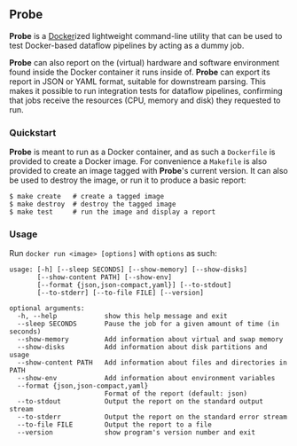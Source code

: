 ## Probe

**Probe** is a [Docker](https://www.docker.com/)ized lightweight command-line utility that can be used to test Docker-based dataflow pipelines by acting as a dummy job.

**Probe** can also report on the (virtual) hardware and software environment found inside the Docker container it runs inside of. **Probe** can export its report in JSON or YAML format, suitable for downstream parsing. This makes it possible to run integration tests for dataflow pipelines, confirming that jobs receive the resources (CPU, memory and disk) they requested to run.

### Quickstart

**Probe** is meant to run as a Docker container, and as such a `Dockerfile` is provided to create a Docker image. For convenience a `Makefile` is also provided to create an image tagged with **Probe**'s current version. It can also be used to destroy the image, or run it to produce a basic report:

```
$ make create   # create a tagged image
$ make destroy  # destroy the tagged image
$ make test     # run the image and display a report
```

### Usage

Run `docker run <image> [options]` with `options` as such:

```
usage: [-h] [--sleep SECONDS] [--show-memory] [--show-disks]
       [--show-content PATH] [--show-env]
       [--format {json,json-compact,yaml}] [--to-stdout]
       [--to-stderr] [--to-file FILE] [--version]

optional arguments:
  -h, --help            show this help message and exit
  --sleep SECONDS       Pause the job for a given amount of time (in seconds)
  --show-memory         Add information about virtual and swap memory
  --show-disks          Add information about disk partitions and usage
  --show-content PATH   Add information about files and directories in PATH
  --show-env            Add information about environment variables
  --format {json,json-compact,yaml}
                        Format of the report (default: json)
  --to-stdout           Output the report on the standard output stream
  --to-stderr           Output the report on the standard error stream
  --to-file FILE        Output the report to a file
  --version             show program's version number and exit
```